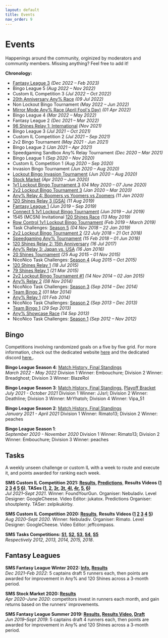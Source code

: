 ```yaml
---
layout: default
title: Events
nav_order: 9
---
```


# Events

Happenings around the community, orginized by moderators and community members. Missing anything? Feel free to add it!

**Chronology:**  
- [Fantasy League 3](https://docs.google.com/document/d/1lNgflvRhq5hnL70E5eTd4Tj7RUoclWPHmHsqOaOvZo8) *(Dec 2022 – Feb 2023)*
- Bingo League 5 *(Aug 2022 – Nov 2022)*
- Custom IL Competition 3 *(Jul 2022 – Oct 2022)*
- [20th Anniversary Any% Race](https://racetime.gg/sms/lazy-kirby-1506) *(09 Jul 2022)*
- Non Lockout Bingo Tournament *(May 2022 – Jun 2022)*
- [Mirror Mode Any% Race (April Fool's Day)](https://racetime.gg/sms/swag-lucario-9809) *(01 Apr 2022)*
- Bingo League 4 *(Mar 2022 – May 2022)*
- Fantasy League 2 *(Dec 2021 – Mar 2022)*
- [96 Shines Relay 1: International](https://www.twitch.tv/videos/1207877887) *(Nov 2021)*
- Bingo League 3 *(Jul 2021 – Oct 2021)*
- Custom IL Competition 2 *(Jul 2021 – Sep 2021)*
- 2v2 Bingo Tournament *(May 2021 - Jun 2021)*
- Bingo League 2 *(Jan 2021 – Apr 2021)*
- Speedgaming Sandbox Any% Relay Tournament *(Dec 2020 – Mar 2021)*
- Bingo League 1 *(Sep 2020 – Nov 2020)*
- Custom IL Competition 1 *(Aug 2020 – Sep 2020)*
- Invasion Bingo Tournament *(Jun 2020 – Aug 2020)*
- [Lockout Bingo Invasion Tournament](https://challonge.com/1v1Invasion) *(Jun 2020 – Aug 2020)*
- [Stock Market](https://docs.google.com/spreadsheets/d/1TnPHkA65_yGJLbRlL7AfPdpGfCf9t-K4df8kqVZH0z8/edit) *(Apr 2020 – Jun 2020)*
- [1v1 Lockout Bingo Tournament 3](https://challonge.com/1v1Lockout) *(04 May 2020 – 07 June 2020)*
- [2v2 Lockout Bingo Tournament 3](https://challonge.com/2v2Lockout) *(Jan 2020 – Mar 2020)*
- [Any% Relay 4: Boomers vs Yoomers vs Zoomers](https://www.youtube.com/watch?v=J-hOzlrlYqk) *(11 Jan 2020)*
- [120 Shines Relay 3 (GSA)](https://www.twitch.tv/videos/465618295) *(11 Aug 2019)*
- [Fantasy League 1](https://docs.google.com/spreadsheets/d/1da6kRY0BJrqdPs1Jjt-D3jiJcorqYPsvWzQDgKeC4o4/edit#gid=0) *(Jun 2019 – Sep 2019)*
- [Connect 5 1v1 Lockout Bingo Tournament](https://challonge.com/SMS1v1Lockout) *(Jun 2019 – Jul 2019)*  
- 1545 (MCSN) Invitational [120 Shines Race](https://www.youtube.com/watch?v=4zcT94ui_Jw) *(13 May 2019)*
- [Row Control 1v1 Lockout Bingo Tournament](https://challonge.com/smsrowcontrol) *(Feb 2019 – March 2019)*
- Task Challenges: [Season 5](https://www.speedrun.com/sms/guide/b2xqe) *(04 Nov 2018 – 22 Jan 2019)*
- [2v2 Lockout Bingo Tournament 2](https://challonge.com/SMSLockout) *(22 July 2018 – 21 Oct 2018)*
- [Speedgaming Any% Tournament](http://smsunshine.challonge.com/any2018) *(15 Feb 2018 – 01 Jun 2018)*
- [120 Shines Relay 2: 15th Anniversary](https://www.youtube.com/watch?v=sUsyPLx-mx8) *(16 Jul 2017)*
- [Any% Relay 3: Japan vs. USA](https://www.youtube.com/watch?v=WmjWHTepSz8) *(16 Jan 2016)*
- [20 Shines Tournament](http://sms20shines.challonge.com/Round1) *(25 Aug 2015 – 01 Nov 2015)*
- NicoNico Task Challenges: [Season 4](https://www.speedrun.com/sms/guide/gp8w6) *(Aug 2015 – Oct 2015)*
- [120 Shines Relay 1](https://www.youtube.com/watch?v=7kYtrsL6-MU) *(18 Jul 2015)*
- [79 Shines Relay 1](https://www.youtube.com/watch?v=n5QbFRAthXY) *(21 Mar 2015)*
- [2v2 Lockout Bingo Tournament #1](http://www.challonge.com/smslockoutbingo) *(14 Nov 2014 – 02 Jan 2015)*
- [Any% Relay 2](https://www.youtube.com/watch?v=K4sDpIXO5Lw) *(08 Nov 2014)*
- NicoNico Task Challenges: [Season 3](https://www.speedrun.com/sms/guide/d51ww) *(Sep 2014 – Dec 2014)*
- [Team Bingo 2](https://www.youtube.com/watch?v=pJGY7dseEO0) *(01 Mar 2014)*
- [Any% Relay 1](https://www.youtube.com/watch?v=U85eBdbSXKs) *(01 Feb 2014)*
- NicoNico Task Challenges: [Season 2](https://www.speedrun.com/sms/guide/1zc9v) *(Sep 2013 – Dec 2013)*
- [Team Bingo 1](https://www.youtube.com/watch?v=oEUV6hL8q80) *(29 Sep 2013)*
- [Any% Showcase Race](https://www.youtube.com/watch?v=McD4TrdPT74) *(14 Sep 2013)*
- NicoNico Task Challenges: [Season 1](https://www.speedrun.com/sms/guide/komwd) *(Sep 2012 – Nov 2012)*

## Bingo
Competitions involving randomized goals on a five by five grid. For more information, check out the dedicated website [here](https://sms.bingo) and the dedicated discord [here.](https://sms.bingo/discord).

**Bingo League Season 4**: [Match History, Final Standings](https://season4.sms.bingo/)  
*March 2022 - May 2022* Division 1 Winner: Embouchure; Division 2 Winner: Breadghost; Division 3 Winner: BlazeRol

**Bingo League Season 3**: [Match History, Final Standings](https://season3.sms.bingo/), [Playoff Bracket](https://docs.google.com/spreadsheets/d/1gN6xyfIoaDTwf04Oz_Yvf5AKNwhfTPi4pA0Bx4_ebMk/edit?usp=sharing)  
*July 2021 - October 2021* Division 1 Winner: JJsrl; Division 2 Winner: Deathline; Division 3 Winner: MrYhatoh; Division 4 Winner: Vipa_51

**Bingo League Season 2**: [Match History, Final Standings](https://season2.sms.bingo/)  
*January 2021 - April 2021* Division 1 Winner: Rimato13; Division 2 Winner: peaches

**Bingo League Season 1**:  
*September 2020 - November 2020* Division 1 Winner: Rimato13; Division 2 Winner: Embouchure; Division 3 Winner: peaches

## Tasks
A weekly unseen challenge or custom IL with a week to route and execute it, and points awarded for ranking each week.

**SMS Custom IL Competition 2021: [Results](https://docs.google.com/spreadsheets/d/16cBdUvXORcb94EsIbTV8l-uyDdfjccDTXuFuTZnh1Qc/), [Predictions](https://docs.google.com/spreadsheets/d/1j2X8cX-w23Owo8jJa9oDHJaT52l_j2SCnX9RCYlpItI)**, **Results Videos ([1](https://youtu.be/WKvUaLOznO0) [2](https://www.twitch.tv/videos/1126424327) [3](https://www.twitch.tv/videos/1132712210) [4](https://www.twitch.tv/videos/1144872247) [5](https://www.twitch.tv/videos/1151758825) [6](https://www.twitch.tv/videos/1160423600))**, **TASes ([1](https://twitter.com/zelpikukirby/status/1422754296257384448), [2](https://twitter.com/zelpikukirby/status/1426517549815001090), [3r](https://twitter.com/zelpikukirby/status/1433832182313672707), [3t](https://twitter.com/zelpikukirby/status/1434035002816167939), [4l](https://twitter.com/zelpikukirby/status/1436943657316151303), [4r](https://twitter.com/zelpikukirby/status/1436926793584283649), [5](https://twitter.com/zelpikukirby/status/1441421033840398345), [6](https://twitter.com/zelpikukirby/status/1443486460707946502))**  
*Jul 2021–Sept 2021*. Winner: FoundYourGun. Organiser: Nebuladiv. Level Designer: GoogleCheese. Video Editor: jukatox. Predictions Organiser: shoutplenty. TASer: zelpikukirby.

**SMS Custom IL Competition 2020: [Results](https://docs.google.com/spreadsheets/d/1wVYrVvGsBOTnuIIfvbNU9GAkXWxUzHOYtq_pUUbYhsw/)**, **Results Videos ([1](https://www.twitch.tv/videos/718899919) [2](https://www.twitch.tv/videos/732937942) [3](https://www.twitch.tv/videos/732942426) [4](https://www.twitch.tv/videos/740868959) [5](https://www.twitch.tv/videos/746739494))**  
*Aug 2020–Sept 2020*. Winner: Nebuladiv. Organiser: Rimato. Level Designer: GoogleCheese. Video Editor: jeffcompass.

**SMS Tasks Competitions:
[S1](https://www.speedrun.com/sms/guide/komwd),
[S2](https://www.speedrun.com/sms/guide/1zc9v),
[S3](https://www.speedrun.com/sms/guide/d51ww),
[S4](https://www.speedrun.com/sms/guide/gp8w6),
[S5](https://www.speedrun.com/sms/guide/b2xqe)**  
*Respectively 2012, 2013, 2014, 2015, 2018*.

## Fantasy Leagues
**SMS Fantasy League Winter 2022: [Info](https://docs.google.com/document/d/1CzzHHdyygT7a2nc0P9Gilm2EfrWxz4_pK_ac9Mca_iE/), [Results](https://docs.google.com/spreadsheets/d/1YCk46PndG4iG3Df3m2CrJHL7kPNlx85HBId8d_j1ouk/)**  
*Dec 2021–Feb 2022*: 5 captains draft 5 runners each, then points are awarded for improvement in Any% and 120 Shines across a 3-month period.

**SMS Stock Market 2020: [Results](https://docs.google.com/spreadsheets/d/1TnPHkA65_yGJLbRlL7AfPdpGfCf9t-K4df8kqVZH0z8/)**  
*Apr 2020–June 2020*: competitors invest in runners each month, and gain returns based on the runners' improvements.

**SMS Fantasy League Summer 2019: [Results](https://docs.google.com/spreadsheets/d/1da6kRY0BJrqdPs1Jjt-D3jiJcorqYPsvWzQDgKeC4o4/), [Results Video](https://www.twitch.tv/videos/487759289), [Draft](https://www.twitch.tv/videos/442440206)**  
*Jun 2019–Sept 2019*: 5 captains draft 4 runners each, then points are awarded for improvement in Any% and 120 Shines across a 3-month period.
